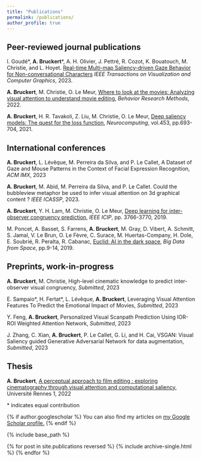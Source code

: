 ```yaml
---
title: "Publications"
permalink: /publications/
author_profile: true
---
```


## Peer-reviewed journal publications

I. Goudé\*, **A. Bruckert**\*, A. H. Olivier, J. Pettré, R. Cozot, K. Bouatouch, M. Christie, and L. Hoyet. [Real-time Multi-map Saliency-driven Gaze
Behavior for Non-conversational Characters](https://hal.archives-ouvertes.fr/hal-03796523/) *IEEE Transactions on Visualization and Computer Graphics*, 2023.

**A. Bruckert**, M. Christie, O. Le Meur, [Where to look at the movies: Analyzing visual attention to understand movie editing](https://link.springer.com/article/10.3758/s13428-022-01949-7), *Behavior Research Methods*, 2022.

**A. Bruckert**, H. R. Tavakoli, Z. Liu, M. Christie, O. Le Meur, [Deep saliency models: The quest for the loss function](https://www.sciencedirect.com/science/article/pii/S0925231220313734), *Neurocomputing*, vol.453, pp.693-704, 2021.


## International conferences
**A. Bruckert**, L. Lévêque, M. Perreira da Silva, and P. Le Callet, A Dataset of Gaze and Mouse Patterns in the Context of Facial Expression Recognition, *ACM IMX*, 2023

**A. Bruckert**, M. Abid, M. Perreira da Silva, and P. Le Callet. Could the bubbleview metaphor be used to infer visual attention on 3d graphical content ? *IEEE ICASSP*, 2023.

**A. Bruckert**, Y. H. Lam, M. Christie, O. Le Meur, [Deep learning for inter-observer congruency prediction](https://ieeexplore.ieee.org/abstract/document/8803596), *IEEE ICIP*, pp. 3766-3770, 2019.

M. Poncet, A. Basset, S. Farrens, **A. Bruckert**, M. Gray, D. Vibert, A. Schmitt, S. Jamal, V. Le Brun, O. Le Fèvre, C. Surace, M. Huertas-Company, H. Dole, E. Soubrié, R. Peralta, R. Cabanac, [Euclid: AI in the dark space](https://dx.doi.org/10.2760/848593), *Big Data from Space*, pp.9-14, 2019.

## Preprints, work-in-progress
**A. Bruckert**, M. Christie, High-level cinematic knowledge to predict inter-observer visual congruency, *Submitted*, 2023

E. Sampaio\*, H. Fertat\*, L. Lévêque, **A. Bruckert**, Leveraging Visual Attention Features To Predict the Emotional Impact of Movies, *Submitted*, 2023 

Y. Feng, **A. Bruckert**, Personalized Visual Scanpath Prediction Using IOR-ROI Weighted Attention Network, *Submitted*, 2023

J. Zhang, C. Xian, **A. Bruckert**, P. Le Callet, G. Li, and H. Cai, VSGAN: Visual Saliency guided Generative Adversarial Network for data augmentation, *Submitted*, 2023

## Thesis

**A. Bruckert**, [A perceptual approach to film editing : exploring cinematography through visual attention and computational saliency](https://ged.univ-rennes1.fr/nuxeo/site/esupversions/45936f86-1136-478e-8404-ebaf73a90007?inline), Université Rennes 1, 2022


\* indicates equal contribution

{% if author.googlescholar %}
  You can also find my articles on <u><a href="{{author.googlescholar}}">my Google Scholar profile</a>.</u>
{% endif %}

{% include base_path %}

{% for post in site.publications reversed %}
  {% include archive-single.html %}
{% endfor %}
